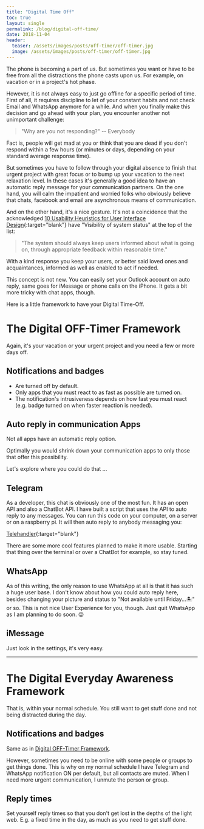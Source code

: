 ```yaml
---
title: "Digital Time Off"
toc: true
layout: single
permalink: /blog/digital-off-time/
date: 2018-11-04
header:
  teaser: /assets/images/posts/off-timer/off-timer.jpg
  image: /assets/images/posts/off-timer/off-timer.jpg
---
```


The phone is becoming a part of us. But sometimes you want or have to be free from all the distractions
the phone casts upon us. For example, on vacation or in a project's hot phase. 

However, it is not always easy to just go offline for a specific period of time. First of all, it requires discipline to let of 
your constant habits and not check Email and WhatsApp anymore for a while. And when you finally make this decision and 
go ahead with your plan, you encounter another not unimportant challenge:

> "Why are you not responding?" 
-- Everybody  

Fact is, people will get mad at you or think that you are dead if you don't respond within a few hours (or minutes or days,
depending on your standard average response time).

But sometimes you have to follow through your digital absence to finish that urgent project with great focus or to bump up
your vacation to the next relaxation level. In these cases it's generally a good idea to have an automatic reply message for
your communication partners. On the one hand, you will calm the impatient and worried folks who obviously believe that 
chats, facebook and email are asynchronous means of communication. 

And on the other hand, it's a nice gesture. It's not a coincidence that the acknowledged
[10 Usability Heuristics for User Interface Design](https://www.nngroup.com/articles/ten-usability-heuristics/){:target="blank"}
have "Visibility of system status" at the top of the list:
> "The system should always keep users informed about what is going on, through appropriate feedback within reasonable time."

With a kind response you keep your users, or better said loved ones and acquaintances, informed as well as enabled to 
act if needed.

This concept is not new. You can easily set your Outlook account on auto reply, same goes for iMessage or phone calls 
on the iPhone. It gets a bit more tricky with chat apps, though.

Here is a little framework to have your Digital Time-Off.

# The Digital OFF-Timer Framework
Again, it's your vacation or your urgent project and you need a few or more days off.

## Notifications and badges
- Are turned off by default.
- Only apps that you must react to as fast as possible are turned on.
- The notification's intrusiveness depends on how fast you must react (e.g. badge turned on when faster reaction is needed).

## Auto reply in communication Apps
Not all apps have an automatic reply option. 

Optimally you would shrink down your communication apps to only those that offer this possibility. 

Let's explore where you could do that ...

## Telegram
As a developer, this chat is obviously one of the most fun. It has an open API and also a ChatBot API. I have built a script
that uses the API to auto reply to any messages. You can run this code on your computer, on a server or on a raspberry pi. 
It will then auto reply to anybody messaging you: 

[Telehandler](https://github.com/RichStone/telegram-auto-reply){:target="blank"}

There are some more cool features planned to make it more usable. Starting that thing over the terminal or over a ChatBot 
for example, so stay tuned.

## WhatsApp
As of this writing, the only reason to use WhatsApp at all is that it has such a huge user base. I don't know about how you
could auto reply here, besides changing your picture and status to "Not available until Friday...🏝" or so. This is not nice
User Experience for you, though. Just quit WhatsApp as I am planning to do soon. 😜

## iMessage
Just look in the settings, it's very easy.

___

# The Digital Everyday Awareness Framework 
That is, within your normal schedule. You still want to get stuff done and not being distracted during the day.

## Notifications and badges
Same as in [Digital OFF-Timer Framework](#notifications-and-badges).

However, sometimes you need to be online with some people or groups to get things done. This is why on my normal schedule 
I have Telegram and WhatsApp notification ON per default, but all contacts are muted. When I need more urgent communication, I unmute the person 
or group.

## Reply times
Set yourself reply times so that you don't get lost in the depths of the light web. 
E.g. a fixed time in the day, as much as you need to get stuff done.